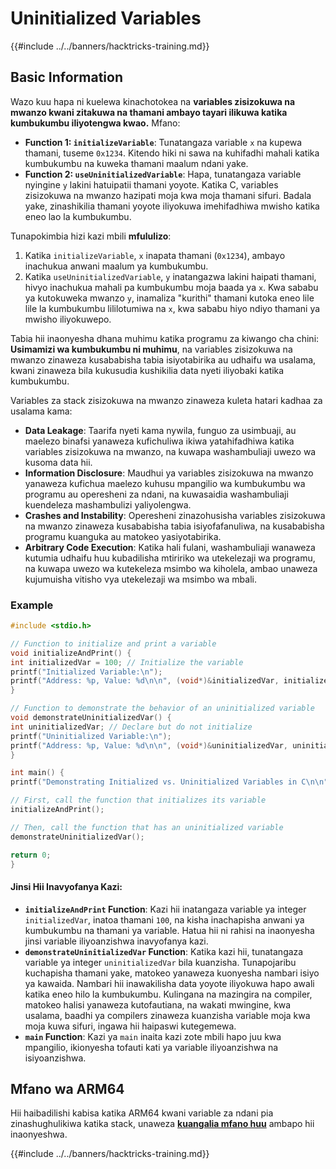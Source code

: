 # Uninitialized Variables

{{#include ../../banners/hacktricks-training.md}}

## Basic Information

Wazo kuu hapa ni kuelewa kinachotokea na **variables zisizokuwa na mwanzo kwani zitakuwa na thamani ambayo tayari ilikuwa katika kumbukumbu iliyotengwa kwao.** Mfano:

- **Function 1: `initializeVariable`**: Tunatangaza variable `x` na kupewa thamani, tuseme `0x1234`. Kitendo hiki ni sawa na kuhifadhi mahali katika kumbukumbu na kuweka thamani maalum ndani yake.
- **Function 2: `useUninitializedVariable`**: Hapa, tunatangaza variable nyingine `y` lakini hatuipatii thamani yoyote. Katika C, variables zisizokuwa na mwanzo hazipati moja kwa moja thamani sifuri. Badala yake, zinashikilia thamani yoyote iliyokuwa imehifadhiwa mwisho katika eneo lao la kumbukumbu.

Tunapokimbia hizi kazi mbili **mfululizo**:

1. Katika `initializeVariable`, `x` inapata thamani (`0x1234`), ambayo inachukua anwani maalum ya kumbukumbu.
2. Katika `useUninitializedVariable`, `y` inatangazwa lakini haipati thamani, hivyo inachukua mahali pa kumbukumbu moja baada ya `x`. Kwa sababu ya kutokuweka mwanzo `y`, inamaliza "kurithi" thamani kutoka eneo lile lile la kumbukumbu lililotumiwa na `x`, kwa sababu hiyo ndiyo thamani ya mwisho iliyokuwepo.

Tabia hii inaonyesha dhana muhimu katika programu za kiwango cha chini: **Usimamizi wa kumbukumbu ni muhimu**, na variables zisizokuwa na mwanzo zinaweza kusababisha tabia isiyotabirika au udhaifu wa usalama, kwani zinaweza bila kukusudia kushikilia data nyeti iliyobaki katika kumbukumbu.

Variables za stack zisizokuwa na mwanzo zinaweza kuleta hatari kadhaa za usalama kama:

- **Data Leakage**: Taarifa nyeti kama nywila, funguo za usimbuaji, au maelezo binafsi yanaweza kufichuliwa ikiwa yatahifadhiwa katika variables zisizokuwa na mwanzo, na kuwapa washambuliaji uwezo wa kusoma data hii.
- **Information Disclosure**: Maudhui ya variables zisizokuwa na mwanzo yanaweza kufichua maelezo kuhusu mpangilio wa kumbukumbu wa programu au operesheni za ndani, na kuwasaidia washambuliaji kuendeleza mashambulizi yaliyolengwa.
- **Crashes and Instability**: Operesheni zinazohusisha variables zisizokuwa na mwanzo zinaweza kusababisha tabia isiyofafanuliwa, na kusababisha programu kuanguka au matokeo yasiyotabirika.
- **Arbitrary Code Execution**: Katika hali fulani, washambuliaji wanaweza kutumia udhaifu huu kubadilisha mtiririko wa utekelezaji wa programu, na kuwapa uwezo wa kutekeleza msimbo wa kiholela, ambao unaweza kujumuisha vitisho vya utekelezaji wa msimbo wa mbali.

### Example
```c
#include <stdio.h>

// Function to initialize and print a variable
void initializeAndPrint() {
int initializedVar = 100; // Initialize the variable
printf("Initialized Variable:\n");
printf("Address: %p, Value: %d\n\n", (void*)&initializedVar, initializedVar);
}

// Function to demonstrate the behavior of an uninitialized variable
void demonstrateUninitializedVar() {
int uninitializedVar; // Declare but do not initialize
printf("Uninitialized Variable:\n");
printf("Address: %p, Value: %d\n\n", (void*)&uninitializedVar, uninitializedVar);
}

int main() {
printf("Demonstrating Initialized vs. Uninitialized Variables in C\n\n");

// First, call the function that initializes its variable
initializeAndPrint();

// Then, call the function that has an uninitialized variable
demonstrateUninitializedVar();

return 0;
}
```
#### Jinsi Hii Inavyofanya Kazi:

- **`initializeAndPrint` Function**: Kazi hii inatangaza variable ya integer `initializedVar`, inatoa thamani `100`, na kisha inachapisha anwani ya kumbukumbu na thamani ya variable. Hatua hii ni rahisi na inaonyesha jinsi variable iliyoanzishwa inavyofanya kazi.
- **`demonstrateUninitializedVar` Function**: Katika kazi hii, tunatangaza variable ya integer `uninitializedVar` bila kuanzisha. Tunapojaribu kuchapisha thamani yake, matokeo yanaweza kuonyesha nambari isiyo ya kawaida. Nambari hii inawakilisha data yoyote iliyokuwa hapo awali katika eneo hilo la kumbukumbu. Kulingana na mazingira na compiler, matokeo halisi yanaweza kutofautiana, na wakati mwingine, kwa usalama, baadhi ya compilers zinaweza kuanzisha variable moja kwa moja kuwa sifuri, ingawa hii haipaswi kutegemewa.
- **`main` Function**: Kazi ya `main` inaita kazi zote mbili hapo juu kwa mpangilio, ikionyesha tofauti kati ya variable iliyoanzishwa na isiyoanzishwa.

## Mfano wa ARM64

Hii haibadilishi kabisa katika ARM64 kwani variable za ndani pia zinashughulikiwa katika stack, unaweza [**kuangalia mfano huu**](https://8ksec.io/arm64-reversing-and-exploitation-part-6-exploiting-an-uninitialized-stack-variable-vulnerability/) ambapo hii inaonyeshwa.

{{#include ../../banners/hacktricks-training.md}}
